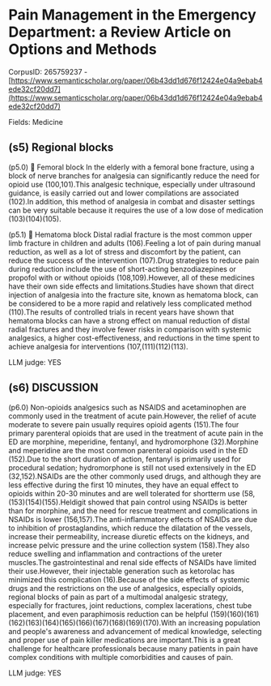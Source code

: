 # Pain Management in the Emergency Department: a Review Article on Options and Methods

CorpusID: 265759237 - [https://www.semanticscholar.org/paper/06b43dd1d676f12424e04a9ebab4ede32cf20dd7](https://www.semanticscholar.org/paper/06b43dd1d676f12424e04a9ebab4ede32cf20dd7)

Fields: Medicine

## (s5) Regional blocks
(p5.0)  Femoral block In the elderly with a femoral bone fracture, using a block of nerve branches for analgesia can significantly reduce the need for opioid use (100,101).This analgesic technique, especially under ultrasound guidance, is easily carried out and lower compilations are associated (102).In addition, this method of analgesia in combat and disaster settings can be very suitable because it requires the use of a low dose of medication (103)(104)(105).

(p5.1)  Hematoma block Distal radial fracture is the most common upper limb fracture in children and adults (106).Feeling a lot of pain during manual reduction, as well as a lot of stress and discomfort by the patient, can reduce the success of the intervention (107).Drug strategies to reduce pain during reduction include the use of short-acting benzodiazepines or propofol with or without opioids (108,109).However, all of these medicines have their own side effects and limitations.Studies have shown that direct injection of analgesia into the fracture site, known as hematoma block, can be considered to be a more rapid and relatively less complicated method (110).The results of controlled trials in recent years have shown that hematoma blocks can have a strong effect on manual reduction of distal radial fractures and they involve fewer risks in comparison with systemic analgesics, a higher cost-effectiveness, and reductions in the time spent to achieve analgesia for interventions (107,(111)(112)(113).

LLM judge: YES

## (s6) DISCUSSION
(p6.0) Non-opioids analgesics such as NSAIDS and acetaminophen are commonly used in the treatment of acute pain.However, the relief of acute moderate to severe pain usually requires opioid agents (151).The four primary parenteral opioids that are used in the treatment of acute pain in the ED are morphine, meperidine, fentanyl, and hydromorphone (32).Morphine and meperidine are the most common parenteral opioids used in the ED (152).Due to the short duration of action, fentanyl is primarily used for procedural sedation; hydromorphone is still not used extensively in the ED (32,152).NSAIDs are the other commonly used drugs, and although they are less effective during the first 10 minutes, they have an equal effect to opioids within 20-30 minutes and are well tolerated for shortterm use (58,(153)(154)(155).Heldigit showed that pain control using NSAIDs is better than for morphine, and the need for rescue treatment and complications in NSAIDs is lower (156,157).The anti-inflammatory effects of NSAIDs are due to inhibition of prostaglandins, which reduce the dilatation of the vessels, increase their permeability, increase diuretic effects on the kidneys, and increase pelvic pressure and the urine collection system (158).They also reduce swelling and inflammation and contractions of the ureter muscles.The gastrointestinal and renal side effects of NSAIDs have limited their use.However, their injectable generation such as ketorolac has minimized this complication (16).Because of the side effects of systemic drugs and the restrictions on the use of analgesics, especially opioids, regional blocks of pain as part of a multimodal analgesic strategy, especially for fractures, joint reductions, complex lacerations, chest tube placement, and even paraphimosis reduction can be helpful (159)(160)(161)(162)(163)(164)(165)(166)(167)(168)(169)(170).With an increasing population and people's awareness and advancement of medical knowledge, selecting and proper use of pain killer medications are important.This is a great challenge for healthcare professionals because many patients in pain have complex conditions with multiple comorbidities and causes of pain.

LLM judge: YES

